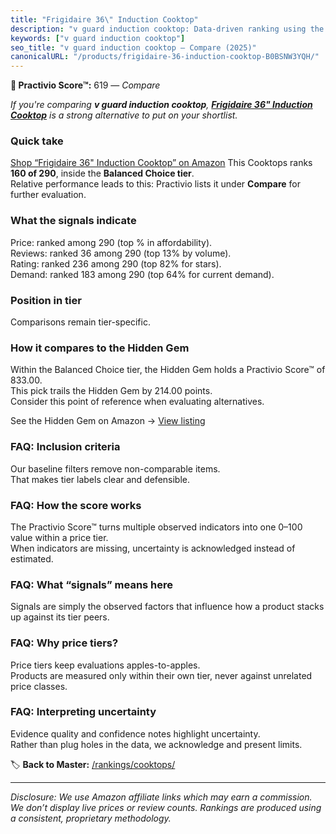```yaml
---
title: "Frigidaire 36\" Induction Cooktop"
description: "v guard induction cooktop: Data-driven ranking using the Practivio Score™. Positioned by quality, value, demand, findability, momentum."
keywords: ["v guard induction cooktop"]
seo_title: "v guard induction cooktop — Compare (2025)"
canonicalURL: "/products/frigidaire-36-induction-cooktop-B0BSNW3YQH/"
---
```


**🛒 Practivio Score™:** 619 — _Compare_


*If you're comparing **v guard induction cooktop**, **[Frigidaire 36" Induction Cooktop](https://www.amazon.com/dp/B0BSNW3YQH?tag=practivio-20)** is a strong alternative to put on your shortlist.*
### Quick take
[Shop “Frigidaire 36" Induction Cooktop” on Amazon](https://www.amazon.com/dp/B0BSNW3YQH?tag=practivio-20)
This Cooktops ranks **160 of 290**, inside the **Balanced Choice tier**.  
Relative performance leads to this: Practivio lists it under **Compare** for further evaluation.

### What the signals indicate
Price: ranked  among 290 (top % in affordability).  
Reviews: ranked 36 among 290 (top 13% by volume).  
Rating: ranked 236 among 290 (top 82% for stars).  
Demand: ranked 183 among 290 (top 64% for current demand).

### Position in tier
Comparisons remain tier-specific.

### How it compares to the Hidden Gem
Within the Balanced Choice tier, the Hidden Gem holds a Practivio Score™ of 833.00.  
This pick trails the Hidden Gem by 214.00 points.  
Consider this point of reference when evaluating alternatives.  

See the Hidden Gem on Amazon → [View listing](https://www.amazon.com/dp/B07GB149V7?tag=practivio-20)

### FAQ: Inclusion criteria
Our baseline filters remove non-comparable items.  
That makes tier labels clear and defensible.

### FAQ: How the score works
The Practivio Score™ turns multiple observed indicators into one 0–100 value within a price tier.  
When indicators are missing, uncertainty is acknowledged instead of estimated.

### FAQ: What “signals” means here
Signals are simply the observed factors that influence how a product stacks up against its tier peers.

### FAQ: Why price tiers?
Price tiers keep evaluations apples-to-apples.  
Products are measured only within their own tier, never against unrelated price classes.

### FAQ: Interpreting uncertainty
Evidence quality and confidence notes highlight uncertainty.  
Rather than plug holes in the data, we acknowledge and present limits.

<!-- Missing template for Compare/CompareWithinPriceClass -->


🏷️ **Back to Master:** [/rankings/cooktops/](/rankings/cooktops/)

---
_Disclosure: We use Amazon affiliate links which may earn a commission. We don’t display live prices or review counts. Rankings are produced using a consistent, proprietary methodology._
